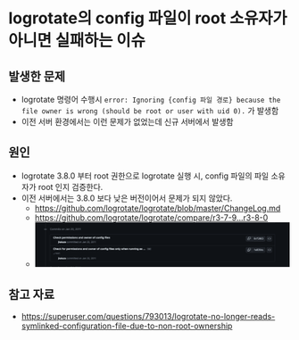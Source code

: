 # logrotate의 config 파일이 root 소유자가 아니면 실패하는 이슈

## 발생한 문제

- logrotate 명령어 수행시 `error: Ignoring {config 파일 경로} because the file owner is wrong (should be root or user with uid 0).` 가 발생함
- 이전 서버 환경에서는 이런 문제가 없었는데 신규 서버에서 발생함

## 원인 

- logrotate 3.8.0 부터 root 권한으로 logrotate 실행 시, config 파일의 파일 소유자가 root 인지 검증한다.
- 이전 서버에서는 3.8.0 보다 낮은 버전이어서 문제가 되지 않았다.
	- https://github.com/logrotate/logrotate/blob/master/ChangeLog.md
	- https://github.com/logrotate/logrotate/compare/r3-7-9...r3-8-0
	- ![](assets/Pasted%20image%2020230703190631.png)

## 참고 자료

- https://superuser.com/questions/793013/logrotate-no-longer-reads-symlinked-configuration-file-due-to-non-root-ownership